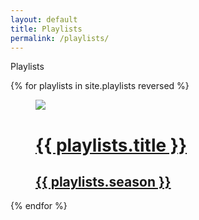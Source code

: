 ```yaml
---
layout: default
title: Playlists
permalink: /playlists/
---
```

<div class="about-intro"><p>Playlists</p></div>

<div id="playlist-container">
{% for playlists in site.playlists reversed %}
<div class="playlist-cover">
      <a href="{{ playlists.url }}">
              <figure>
          <img src="{{ playlists.image}}">
                  <figcaption>
          <h1>{{ playlists.title }}</h1>
        <h2>{{ playlists.season }}</h2>
                      </figcaption>
                    </figure>
          </a>
    </div>
  {% endfor %}
</div>
